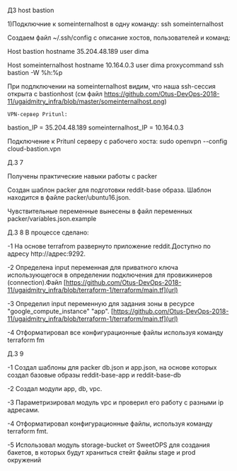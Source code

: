 ДЗ  host bastion

1)Подключние к someinternalhost в одну команду: ssh someinternalhost

Создаем файл ~/.ssh/config с описание хостов, пользователей и команд:

Host bastion
hostname 35.204.48.189
user dima

Host someinternalhost
hostname 10.164.0.3
user dima
proxycommand ssh bastion -W %h:%p

При подлключении на someinternalhost видим, что наша ssh-сессия открыта с bastionhost (см файл https://github.com/Otus-DevOps-2018-11/ugaidmitry_infra/blob/master/someinternalhost.png)


    VPN-сервер Pritunl:

bastion_IP = 35.204.48.189
someinternalhost_IP = 10.164.0.3

Подключение к Pritunl серверу с рабочего хоста: sudo openvpn --config cloud-bastion.vpn


Д.З 7

Получены практические навыки работы с packer

Создан шаблон packer для подготовки reddit-base образа. Шаблон находится в файле packer/ubuntu16.json.

Чувствительные переменные вынесены в файл переменных packer/variables.json.example

Д.З 8
В процессе сделано:

  -1  На основе terrafrom развернуто приложение reddit.Доступно по адресу  http://адрес:9292.
  
  -2  Определена input переменная для приватного ключа использующегося в определении подключения для провижинеров (connection).Файл [https://github.com/Otus-DevOps-2018-11/ugaidmitry_infra/blob/terraform-1/terraform/main.tf](url)
  
  -3 Определил  input переменную для задания зоны в ресурсе
"google_compute_instance" "app". [https://github.com/Otus-DevOps-2018-11/ugaidmitry_infra/blob/terraform-1/terraform/main.tf](url)
 
  -4 Отформатировал все конфигурационные файлы используя команду terraform fm
 
  Д.З 9

  -1  Создал шаблоны для packer db.json и app.json, на основе которых создал базовые образы reddit-base-app и reddit-base-db
  
  -2  Создал модули app, db, vpc.
  
  -3  Параметризировал модуль vpc и проверил его работу с разными ip адресами.
  
  -4  Отформатировал конфигурационные файлы, используя команду terraform fmt.
  
  -5  Использовал модуль storage-bucket от SweetOPS для создания бакетов, в которых будут храниться стейт файлы stage и prod окружений

